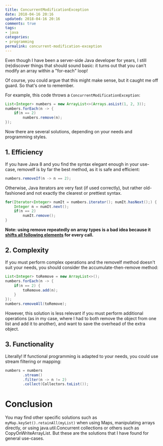 ```yaml
---
title: ConcurrentModificationException 	
date: 2018-04-16 20:16
updated: 2018-04-16 20:16
comments: true
tags:
- java
categories:
- programming
permalink: concurrent-modification-exception
---
```


Even though I have been a server-side Java developer for years, I still (re)discover things that should sound basic: it turns out that you 
can't modify an array within a "for-each" loop!

Of course, you could argue that this might make sense, but
it caught me off guard. So that's one to remember.

For example, this code throws a `ConcurrentModificationException`:

```java
List<Integer> numbers = new ArrayList<>(Arrays.asList(1, 2, 3));
numbers.forEach(n -> {
    if(n == 2)
        numbers.remove(n);
});
```

Now there are several solutions, depending on your needs and
programming styles.

## 1. Efficiency

If you have Java 8 and you find the syntax elegant enough in your use-case, removeIf is by far the best method, as it is safe and efficient:

```java
numbers.removeIf(n -> n == 2);
```

Otherwise, Java iterators are very fast (if used correctly), but rather 
old-fashioned and not exactly the clearest or prettiest syntax.

```java
for(Iterator<Integer> numIt = numbers.iterator(); numIt.hasNext();) {
    Integer n = numIt.next();
    if(n == 2)
        numIt.remove();
}
```

**Note: using remove repeatedly on array types is a bad idea because it [shifts all following elements](https://stackoverflow.com/questions/33182102/difference-in-lambda-performances) for every call.**

## 2. Complexity

If you must perform complex operations and the removeIf method doesn't suit your needs, you should consider the accumulate-then-remove method:

```java
List<Integer> toRemove = new ArrayList<>();
numbers.forEach(n -> {
    if(n == 2) {
        toRemove.add(n);
    }
});
numbers.removeAll(toRemove);
```

However, this solution is less relevant if you must perform additional operations (as in my case, where I had to both remove the object from one list and add it to another), and want to save the overhead of the extra object.

## 3. Functionality

Literally! If functional programming is adapted to your needs, you could use stream filtering or mapping:

```java
numbers = numbers
        .stream()
        .filter(n -> n != 2)
        .collect(Collectors.toList());
```

# Conclusion

You may find other specific solutions such as `myMap.keySet().retainAll(myList)` when using Maps, manipulating arrays directly, 
or using java.util.Concurrent collections or others such as CopyOnWriteArrayList. But these are the solutions that I have found for general use-cases.